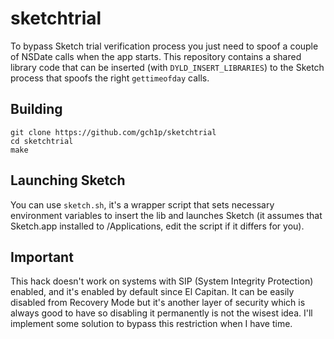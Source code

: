 # sketchtrial

To bypass Sketch trial verification process you just need to spoof a couple of NSDate calls when the app starts. This repository contains a shared library code that can be inserted (with `DYLD_INSERT_LIBRARIES`) to the Sketch process that spoofs the right `gettimeofday` calls.

## Building
```
git clone https://github.com/gch1p/sketchtrial
cd sketchtrial
make
```

## Launching Sketch
You can use `sketch.sh`, it's a wrapper script that sets necessary environment variables to insert the lib and launches Sketch (it assumes that Sketch.app installed to /Applications, edit the script if it differs for you).

## Important
This hack doesn't work on systems with SIP (System Integrity Protection) enabled, and it's enabled by default since El Capitan. It can be easily disabled from Recovery Mode but it's another layer of security which is always good to have so disabling it permanently is not the wisest idea. I'll implement some solution to bypass this restriction when I have time.
